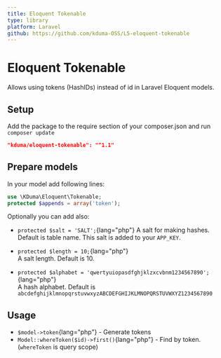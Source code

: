 ```yaml
---
title: Eloquent Tokenable
type: library
platform: Laravel
github: https://github.com/kduma-OSS/L5-eloquent-tokenable
---
```


# Eloquent Tokenable

Allows using tokens (HashIDs) instead of id in Laravel Eloquent models.

## Setup
Add the package to the require section of your composer.json and run `composer update`

```json
"kduma/eloquent-tokenable": "^1.1"
```

## Prepare models
In your model add following lines:

```php
use \KDuma\Eloquent\Tokenable;
protected $appends = array('token');
```

Optionally you can add also:

- `protected $salt = 'SALT';`{lang="php"}
  A salt for making hashes. Default is table name. This salt is added to your `APP_KEY`.

- `protected $length = 10;`{lang="php"}  
  A salt length. Default is 10.

- `protected $alphabet = 'qwertyuiopasdfghjklzxcvbnm1234567890';`{lang="php"}  
  A hash alphabet. Default is `abcdefghijklmnopqrstuvwxyzABCDEFGHIJKLMNOPQRSTUVWXYZ1234567890`

## Usage
- `$model->token`{lang="php"} - Generate tokens
- `Model::whereToken($id)->first()`{lang="php"} - Find by token. (`whereToken` is query scope)
